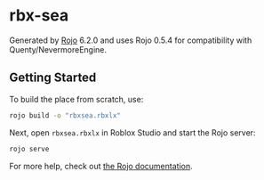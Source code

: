 # rbx-sea
Generated by [Rojo](https://github.com/rojo-rbx/rojo) 6.2.0 and uses Rojo 0.5.4 for compatibility with Quenty/NevermoreEngine.

## Getting Started
To build the place from scratch, use:

```bash
rojo build -o "rbxsea.rbxlx"
```

Next, open `rbxsea.rbxlx` in Roblox Studio and start the Rojo server:

```bash
rojo serve
```

For more help, check out [the Rojo documentation](https://rojo.space/docs).
